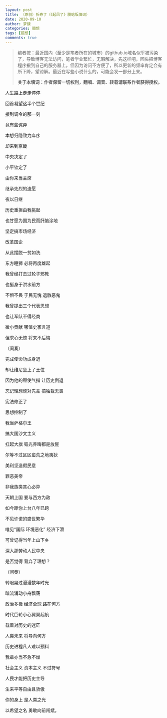 ```yaml
---
layout: post
title: （原创）折寿了（《起风了》膜蛤版填词）
date: 2020-09-10
author: 梦貘
categories: 臆想
tags: [臆想]
comments: true
---
```


> 编者按：最近国内（至少是笔者所在的城市）的github.io域名似乎被污染了，导致博客无法访问，笔者学业繁忙，无暇解决，先这样吧，回头把博客程序搬到自己的服务器上。但因为访问不方便了，所以更新的频率肯定会有所下降，望谅解。最近在写些小说什么的，可能会发一部分上来。
>
> **关于本填词：作者保留一切权利，翻唱、调音、转载请联系作者获得授权。**

人生路上走走停停

回首凝望这半个世纪

接到调令的那一刻

竟有些诧异

本想归隐致力庠序

却来到京畿

中央决定了

小平钦定了

由你来当主席

继承先烈的遗愿

夜以日继

历史重担由我挑起

也甘愿为国为民而肝脑涂地

坚定搞市场经济

改革国企

从此摆脱一贫如洗

东方睡狮 必将再度雄起

我曾经打击过轮子邪教

也挺身于洪水前方

不惧不畏 于民无愧 退散恶鬼

我曾提出三个代表思想

也让军队不得经商

微小贡献 哪值史家言道

但求心无愧 将来不后悔

（间奏）

完成使命功成身退

却让维尼坐上了王位

因为他的颐使气指 让历史倒退

忘记理想愧对先辈 搞独裁无畏

宪法修正了

思想控制了

我当萨格尔王

搞大国沙文主义

扛起大旗
韬光养晦都是放屁


尔等不过区区蛮荒之地夷狄

美利坚造假民意

罪恶美帝

非我族类其心必异

天朝上国 要与西方为敌

如今距你上台八年已跨

不见许诺的盛世繁华

唯见“国际 环境恶化” 经济下滑

可曾记得当年上山下乡

深入那劳动人民中央

是否觉得 背弃了理想？

（间奏）

转眼晃过漫漫数年时光

暗流涌动小舟飘荡

政治多极 经济全球 路在何方

时代巨轮小心翼翼起航

载着对历史的迷茫

人类未来 将导向何方

历史进程凡人难以预料

我辈亦当不急不燥

社会主义 资本主义 不过符号

人民才能把历史主导

生来平等自由且骄傲

你的身上 是人类之光

以希望之名 勇敢向前闯斌。
